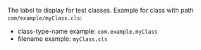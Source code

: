 The label to display for test classes. Example for class with path `com/example/myClass.cls`:

* class-type-name example: `com.example.myClass`
* filename example: `myClass.cls`
